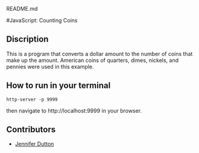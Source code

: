 README.md

#JavaScript: Counting Coins

## Discription

This is a program that converts a dollar amount to the number of coins that make up the amount. American coins of quarters, dimes, nickels, and pennies were used in this example.


## How to run in your terminal
```
http-server -p 9999

```
then navigate to http://localhost:9999 in your browser.

## Contributors
- [Jennifer Dutton](https://github.com/jduttondesign)
